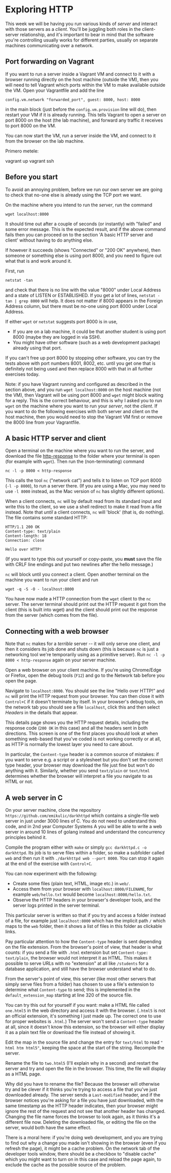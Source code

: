 # Exploring HTTP

This week we will be having you run various kinds of _server_ and interact with
those servers as a _client_. You'll be juggling both roles in the client-server
relationship, and it's important to bear in mind that the software you're
controlling usually works for different parties, usually on separate machines
communicating over a network.

## Port forwarding on Vagrant

If you want to run a server inside a Vagrant VM and connect to it with a browser running directly on the host machine (outside the VM), then you will need to tell Vagrant which ports within the VM to make available outside the VM. Open your Vagrantfile and add the line

    config.vm.network "forwarded_port", guest: 8000, host: 8000

in the main block (just before the `config.vm.provision` line will do), then restart your VM if it is already running. This tells Vagrant to open a server on port 8000 on the host (the lab machine), and forward any traffic it receives to port 8000 on the VM.

You can now start the VM, run a server inside the VM, and connect to it from the browser on the lab machine.


Primero metele:

vagrant up
vagrant ssh


## Before you start

To avoid an annoying problem, before we run our own server we are going to check that no-one else is already using the TCP port we want.

On the machine where you intend to run the _server_, run the command 

```
wget localhost:8000
```

It should time out after a couple of seconds (or instantly) with "failed" and
some error message. This is the expected result, and if the above command fails
then you can proceed on to the section 'A basic HTTP server and client' without
having to do anything else.

If however it succeeds (shows "Connected" or "200 OK" anywhere), then someone or
something else is using port 8000, and you need to figure out what that is and
work around it. 

First, run

    netstat -tan
    
and check that there is no line with the value "8000" under Local Address and a state of LISTEN or ESTABLISHED. If you get a lot of lines, `netstat -tan | grep 8000` will help. It does not matter if 8000 appears in the Foreign Address column, but there must be no-one using port 8000 under Local Address.

If either `wget` or `netstat` suggests port 8000 is in use,

  - If you are on a lab machine, it could be that another student is using port 8000 (maybe they are logged in via SSH).
  - You might have other software (such as a web development package) already using that port.

If you can't free up port 8000 by stopping other software, you can try the tests
above with port numbers 8001, 8002, etc. until you get one that is definitely
not being used and then replace 8000 with that in all further exercises today.

Note: if you have Vagrant running and configured as described in the section
above, and you run `wget localhost:8000` on the host machine (not the VM), then
Vagrant will be using port 8000 and `wget` might block waiting for a reply. This
is the correct behaviour, and this is why I asked you to run `wget` on the
machine where you want to run your _server_, not the _client_. If you want to do
the following exercises with both server and client on the host machine, then
you would need to stop the Vagrant VM first or remove the 8000 line from your
Vagrantfile.


## A basic HTTP server and client

Open a terminal on the machine where you want to run the server, and download
the file [http-response](./http-response) to the folder where your terminal is
open (for example with `wget`). Then run the (non-terminating) command

```
nc -l -p 8000 < http-response
```

This calls the tool `nc` ("network cat") and tells it to listen on TCP port 8000
(`-l -p 8000`), to run a server there. (If you are using a Mac, you may need to
use `-l 8000` instead, as the Mac version of `nc` has slightly different
options).

When a client connects, `nc` will by default read from its standard input and
write this to the client, so we use a shell redirect to make it read from a file
instead. Note that _until_ a client connects, `nc` will 'block' (that is, do
nothing). The file contains some standard HTTP:

    HTTP/1.1 200 OK
    Content-type: text/plain
    Content-length: 18
    Connection: close

    Hello over HTTP!


(If you want to type this out yourself or copy-paste, you **must** save the file with CRLF line endings and put two newlines after the hello message.)

`nc` will block until you connect a client. Open another terminal on the machine you want to run your client and run

    wget -q -S -O - localhost:8000

You have now made a HTTP connection from the `wget` client to the `nc` server.
The server terminal should print out the HTTP request it got from the client
(this is built into wget) and the client should print out the response from the
server (which comes from the file).

## Connecting with a web browser

Note that `nc` makes for a _terrible_ server -- it will only serve one client,
and then it considers its job done and shuts down (this is because `nc` is just
a networking tool we're temporarily using as a primitive server). Run `nc -l -p
8000 < http-response` again on your server machine.

Open a web browser on your client machine. If you're using Chrome/Edge or
Firefox, open the debug tools (`F12`) and go to the Network tab before you open
the page.

Navigate to `localhost:8000`. You should see the line "Hello over HTTP!" and `nc` will print the HTTP request from your browser. You can then close it with `Control+C` if it doesn't terminate by itself. In your browser's debug tools, on the network tab you should see a file `localhost`, click this and then select _Headers_ in the details that appear.

This details page shows you the HTTP request details, including the response code (`200 OK` in this case) and all the headers sent in both directions. This screen is one of the first places you should look at when something web-based that you've coded is not working correctly or at all, as HTTP is normally the lowest layer you need to care about.

In particular, the `Content-type` header is a common source of mistakes: if you want to serve e.g. a script or a stylesheet but you don't set the correct type header, your browser may download the file just fine but won't do anything with it. Similarly, whether you send `text/plain` or `text/html` determines whether the browser will interpret a file you navigate to as HTML or not.

## A web server in C

On your server machine, clone the repository `https://github.com/emikulic/darkhttpd` which contains a single-file web server in just under 3000 lines of C. You do not need to understand this code, and in 2nd year Computer Systems A you will be able to write a web server in around 10 lines of golang instead and understand the concurrency principles behind it.

Compile the program either with `make` or simply `gcc darkhttpd.c -o darkhttpd`. Its job is to serve files within a folder, so make a subfolder called `web` and then run it with `./darkhttpd web --port 8000`. You can stop it again at the end of the exercise with `Control+C`.

You can now experiment with the following:

  - Create some files (plain text, HTML, image etc.) in `web/`.
  - Access them from your browser with `localhost:8000/FILENAME`, for example `web/hello.txt` would become `localhost:8000/hello.txt`.
  - Observe the HTTP headers in your browser's developer tools, and the server logs printed in the server terminal.

This particular server is written so that if you try and access a folder instead of a file, for example just `localhost:8000` which has the implicit path `/` which maps to the `web` folder, then it shows a list of files in this folder as clickable links.

Pay particular attention to how the `Content-type` header is sent depending on the file extension. From the browser's point of view, that header is what counts: if you send a file with `.html` extension but set `Content-type: text/plain`, the browser would not interpret it as HTML. This makes it possible to serve URLs with no "extension" at all like `/students` for a database application, and still have the browser understand what to do.

From the server's point of view, this server (like most other servers that simply serve files from a folder) has chosen to use a file's extension to determine what `Content-type` to send; this is implemented in the `default_extension_map` starting at line 320 of the source file.

You can try this out for yourself if you want: make a HTML file called `one.html5` in the web directory and access it with the browser. (`.html5` is not an official extension, it's something I just made up. The correct one to use for proper websites is `.html`.) The server won't send a `Content-type` header at all, since it doesn't know this extension, so the browser will either display it as a plain text file or download the file instead of showing it.

Edit the map in the source file and change the entry for `text/html` to read `" html htm html5"`, keeping the space at the start of the string. Recompile the server.

Rename the file to `two.html5` (I'll explain why in a second) and restart the server and try and open the file in the browser. This time, the file will display as a HTML page.

Why did you have to rename the file? Because the browser will otherwise try and be clever if it thinks you're trying to access a file that you've just downloaded already. The server sends a `Last-modified` header, and if the browser notices you're asking for a file you have just downloaded, with the same timestamp as the HTTP header indicates, then your browser might ignore the rest of the request and not see that another header has changed. Changing the file name forces the browser to look again, as it thinks it's a different file now. Deleting the downloaded file, or editing the file on the server, would both have the same effect.

There is a moral here: if you're doing web development, and you are trying to find out why a change you made isn't showing in the browser (even if you refresh the page), it might be a cache problem. On the network tab of the developer tools window, there should be a checkbox to "disable cache" which you might want to turn on in this case and reload the page again, to exclude the cache as the possible source of the problem.

